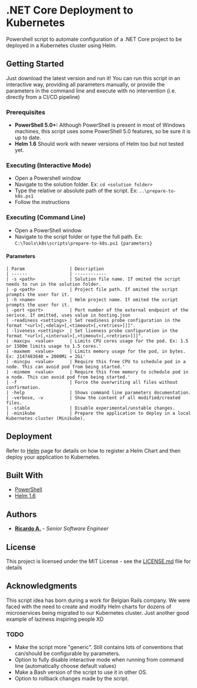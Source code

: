 # .NET Core Deployment to Kubernetes

Powershell script to automate configuration of a .NET Core project to be deployed in a Kubernetes cluster using Helm.

## Getting Started

Just download the latest version and run it!
You can run this script in an interactive way, providing all parameters manually, or provide the parameters in the command line and execute with no intervention (i.e. directly from a CI/CD pipeline)

### Prerequisites

- **PowerShell 5.0+:** Although PowerShell is present in most of Windows machines, this script uses some PowerShell 5.0 features, so be sure it is up to date.
- **Helm 1.6** Should work with newer versions of Helm too but not tested yet.

### Executing (Interactive Mode)

- Open a Powershell window
- Navigate to the solution folder. Ex: `cd <solution folder>`
- Type the relative or absolute path of the script. Ex: `..\prepare-to-k8s.ps1`
- Follow the instructions

### Executing (Command Line)

- Open a PowerShell window
- Navigate to the script folder or type the full path. Ex: `C:\Tools\k8s\scripts\prepare-to-k8s.ps1 {parameters}`

#### Parameters

    | Param                 | Description
    | ------                | ------------
    | -s <path>             | Solution file name. If omited the script needs to run in the solution folder.
    | -p <path>             | Project file path. If omited the script prompts the user for it.
    | -h <name>             | Helm project name. If omited the script prompts the user for it.
    | -port <port>          | Port number of the external endpoint of the serivce. If omitted, uses value in hosting.json
    | -readiness <settings> | Set readiness probe configuration in the format "<url>[,<delay>[,<timeout>[,<retries>]]]".
    | -liveness <settings>  | Set liveness probe configuration in the format "<url>[,<interval>[,<timeout>[,<retries>]]]".
    | -maxcpu  <value>      | Limits CPU cores usage for the pod. Ex: 1.5 or 1500m limits usage to 1.5 cores.'
    | -maxmem  <value>      | Limits memory usage for the pod, in bytes. Ex: 2147483648 = 2000Mi = 2Gi'
    | -mincpu  <value>      | Require this free CPU to schedule pod in a node. This can avoid pod from being started.'
    | -minmem  <value>      | Require this free memory to schedule pod in a node. This can avoid pod from being started.'
    | -f                    | Force the overwriting all files without confirmation.
    | -help                 | Shows command line parameters documentation.
    | -verbose, -v          | Show the content of all modified/created files.
    | -stable               | Disable experimental/unstable changes.
    | -minikube             | Prepare the application to deploy in a local Kubernetes cluster (Minikube).

## Deployment

Refer to [Helm](https://helm.sh/) page for details on how to register a Helm Chart and then deploy your application to Kubernetes.

## Built With

* [PowerShell](https://github.com/PowerShell/PowerShell)
* [Helm 1.6](https://helm.sh/)

## Authors

* [**Ricardo A.**](https://www.linkedin.com/in/ricardo-alkain/) - *Senior Software Engineer*

## License

This project is licensed under the MIT License - see the [LICENSE.md](LICENSE.md) file for details

## Acknowledgments

This script idea has born during a work for Belgian Rails company. We were faced with the need to create and modify Helm charts for dozens of microservices being migrated to our Kubernetes cluster.
Just another good example of laziness inspiring people XD

### TODO

- Make the script more "generic". Still contains lots of conventions that can/should be configurable by parameters.
- Option to fully disable interactive mode when running from command line (automatically choose default values)
- Make a Bash version of the script to use it in other OS.
- Option to rollback changes made by the script.